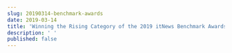 ```yaml
---
slug: 20190314-benchmark-awards
date: 2019-03-14
title: 'Winning the Rising Category of the 2019 itNews Benchmark Awards'
description: ' '
published: false
---
```

